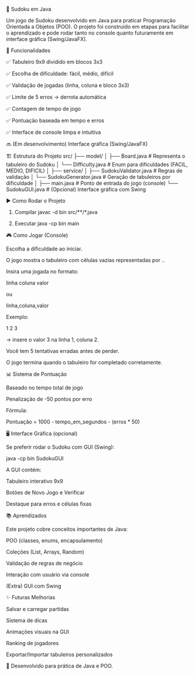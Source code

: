 📘 Sudoku em Java

Um jogo de Sudoku desenvolvido em Java para praticar Programação Orientada a Objetos (POO).
O projeto foi construído em etapas para facilitar o aprendizado e pode rodar tanto no console quanto futuramente em interface gráfica (Swing/JavaFX).

🚀 Funcionalidades

✅ Tabuleiro 9x9 dividido em blocos 3x3

✅ Escolha de dificuldade: fácil, médio, difícil

✅ Validação de jogadas (linha, coluna e bloco 3x3)

✅ Limite de 5 erros → derrota automática

✅ Contagem de tempo de jogo

✅ Pontuação baseada em tempo e erros

✅ Interface de console limpa e intuitiva

🔜 (Em desenvolvimento) Interface gráfica (Swing/JavaFX)

🏗️ Estrutura do Projeto
src/
 ├── model/
 │    ├── Board.java          # Representa o tabuleiro do Sudoku
 │    └── Difficulty.java     # Enum para dificuldades (FACIL, MEDIO, DIFICIL)
 │
 ├── service/
 │    ├── SudokuValidator.java # Regras de validação
 │    └── SudokuGenerator.java # Geração de tabuleiros por dificuldade
 │
 ├── main.java                # Ponto de entrada do jogo (console)
 └── SudokuGUI.java           # (Opcional) Interface gráfica com Swing

▶️ Como Rodar o Projeto

1. Compilar
javac -d bin src/**/*.java

2. Executar
java -cp bin main

🎮 Como Jogar (Console)

Escolha a dificuldade ao iniciar.

O jogo mostra o tabuleiro com células vazias representadas por ..

Insira uma jogada no formato:

linha coluna valor

ou

linha,coluna,valor

Exemplo:

1 2 3

→ insere o valor 3 na linha 1, coluna 2.

Você tem 5 tentativas erradas antes de perder.

O jogo termina quando o tabuleiro for completado corretamente.

📊 Sistema de Pontuação

Baseado no tempo total de jogo

Penalização de -50 pontos por erro

Fórmula:

Pontuação = 1000 - tempo_em_segundos - (erros * 50)

🖥️ Interface Gráfica (opcional)

Se preferir rodar o Sudoku com GUI (Swing):

java -cp bin SudokuGUI

A GUI contém:

Tabuleiro interativo 9x9

Botões de Novo Jogo e Verificar

Destaque para erros e células fixas

📚 Aprendizados

Este projeto cobre conceitos importantes de Java:

POO (classes, enums, encapsulamento)

Coleções (List, Arrays, Random)

Validação de regras de negócio

Interação com usuário via console

(Extra) GUI com Swing

✨ Futuras Melhorias

 Salvar e carregar partidas

 Sistema de dicas

 Animações visuais na GUI

 Ranking de jogadores

 Exportar/Importar tabuleiros personalizados

🔹 Desenvolvido para prática de Java e POO.
